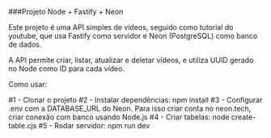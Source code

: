 ###Projeto Node + Fastify + Neon

Este projeto é uma API simples de vídeos, seguido como tutorial do youtube, que usa Fastify como servidor e Neon (PostgreSQL) como banco de dados.

A API permite criar, listar, atualizar e deletar vídeos, e utiliza UUID gerado no Node como ID para cada vídeo.


Como usar:

#1 - Clonar o projeto
#2 - Instalar dependências: npm install
#3 - Configurar .env com a DATABASE_URL do Neon. Para isso criar conta no neon.tech, criar conexão com banco usando Node.js
#4 - Criar tabelas: node create-table.cjs
#5 - Rodar servidor: npm run dev
